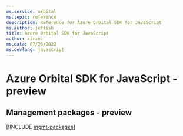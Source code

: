 ```yaml
---
ms.service: orbital
ms.topic: reference
description: Reference for Azure Orbital SDK for JavaScript
ms.author: jeffish
title: Azure Orbital SDK for JavaScript
author: xirzec
ms.data: 07/26/2022
ms.devlang: javascript
---
```

# Azure Orbital SDK for JavaScript - preview

## Management packages - preview
[!INCLUDE [mgmt-packages](orbital-mgmt-index.md)]